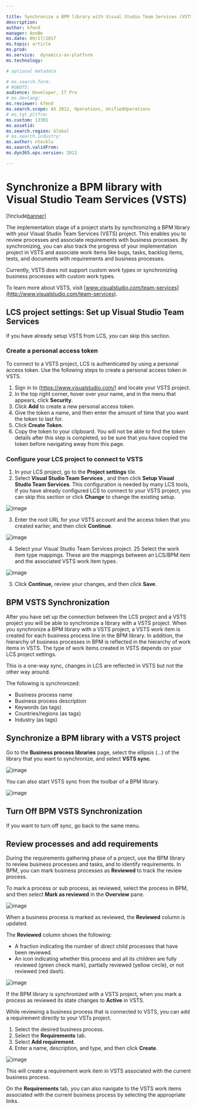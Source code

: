 ```yaml
---

title: Synchronize a BPM library with Visual Studio Team Services (VSTS)
description:
author: kfend
manager: AnnBe
ms.date: 09/17/2017
ms.topic: article
ms.prod: 
ms.service:  dynamics-ax-platform
ms.technology: 

# optional metadata

# ms.search.form: 
# ROBOTS: 
audience: Developer, IT Pro
# ms.devlang: 
ms.reviewer: kfend
ms.search.scope: AX 2012, Operations, UnifiedOperations
# ms.tgt_pltfrm: 
ms.custom: 13301
ms.assetid: 
ms.search.region: Global
# ms.search.industry: 
ms.author: ntecklu
ms.search.validFrom: 
ms.dyn365.ops.version: 2012

---
```


# Synchronize a BPM library with Visual Studio Team Services (VSTS)

[!include[banner](../includes/banner.md)]

The implementation stage of a project starts by synchronizing a BPM library with your Visual Studio Team Services (VSTS) project. This enables you to review processes and associate requirements with business processes. By synchronizing, you can also track the progress of your implementation project in VSTS and associate work items like bugs, tasks, backlog items, tests, and documents with requirements and business processes.

Currently, VSTS does not support custom work types or synchronizing business processes with custom work types.

To learn more about VSTS, visit [www.visualstudio.com/team-services](http://www.visualstudio.com/team-services).

## LCS project settings: Set up Visual Studio Team Services

If you have already setup VSTS from LCS, you can skip this section.

### Create a personal access token

To connect to a VSTS project, LCS is authenticated by using a personal access token. Use the following steps to create a personal access token in VSTS.

1. Sign in to (https://www.visualstudio.com/) and locate your VSTS project.
2. In the top right corner, hover over your name, and in the menu that appears, click **Security**.
3. Click **Add** to create a new personal access token.
4. Give the token a name, and then enter the amount of time that you want the token to last for.
5. Click **Create Token**.
6. Copy the token to your clipboard. You will not be able to find the token details after this step is completed, so be sure that you have copied the token before navigating away from this page.

### Configure your LCS project to connect to VSTS

1. In your LCS project, go to the **Project settings** tile.
2. Select **Visual Studio Team Services** , and then click **Setup Visual Studio Team Services**. This configuration is needed by many LCS tools, if you have already configured LCS to connect to your VSTS project, you can skip this section or click **Change** to change the existing setup.

![image](https://github.com/ntecklu/Dynamics-365-Operations/blob/master/NEWBPM_BlogPost22-1024x378.png "image")

3. Enter the root URL for your VSTS account and the access token that you created earlier, and then click **Continue**.

![image](https://github.com/ntecklu/Dynamics-365-Operations/blob/master/NEWBPM_BlogPost23-1024x484.png "image")

4. Select your Visual Studio Team Services project.
25 Select the work item type mappings. These are the mappings between an LCS/BPM item and the associated VSTS work item types.

![image](https://github.com/ntecklu/Dynamics-365-Operations/blob/master/NEWBPM_BlogPost24.png "image")

3. Click **Continue,** review your changes, and then click **Save**.

## BPM VSTS Synchronization

After you have set up the connection between the LCS project and a VSTS project you will be able to synchronize a library with a VSTS project. When you synchronize a BPM library with a VSTS project, a VSTS work item is created for each business process line in the BPM library. In addition, the hierarchy of business processes in BPM is reflected in the hierarchy of work items in VSTS. The type of work items created in VSTS depends on your LCS project settings.

This is a one-way sync, changes in LCS are reflected in VSTS but not the other way around.

The following is synchronized:

- Business process name
- Business process description
- Keywords (as tags)
- Countries/regions (as tags)
- Industry (as tags)

## Synchronize a BPM library with a VSTS project

Go to the **Business process libraries** page, select the ellipsis (…) of the library that you want to synchronize, and select **VSTS sync**.

![image](https://github.com/ntecklu/Dynamics-365-Operations/blob/master/NEWBPM_BlogPost25.png "image")

You can also start VSTS sync from the toolbar of a BPM library.

![image](https://github.com/ntecklu/Dynamics-365-Operations/blob/master/NEWBPM_BlogPost26.png "image")

## Turn Off BPM VSTS Synchronization

If you want to turn off sync, go back to the same menu.

## Review processes and add requirements

During the requirements gathering phase of a project, use the BPM library to review business processes and tasks, and to identify requirements. In BPM, you can mark business processes as **Reviewed** to track the review process.

To mark a process or sub process, as reviewed, select the process in BPM, and then select **Mark as reviewed** in the **Overview** pane.

![image](https://github.com/ntecklu/Dynamics-365-Operations/blob/master/NEWBPM_BlogPost27.png "image")

When a business process is marked as reviewed, the **Reviewed** column is updated.

The **Reviewed** column shows the following:

- A fraction indicating the number of direct child processes that have been reviewed.
- An icon indicating whether this process and all its children are fully reviewed (green check mark), partially reviewed (yellow circle), or not reviewed (red dash).

![image](https://github.com/ntecklu/Dynamics-365-Operations/blob/master/NEWBPM_BlogPost28.png "image")

If the BPM library is synchronized with a VSTS project, when you mark a process as reviewed its state changes to **Active** in VSTS.

While reviewing a business process that is connected to VSTS, you can add a requirement directly to your VSTs project.

1. Select the desired business process.
2. Select the **Requirements** tab.
3. Select **Add requirement**.
4. Enter a name, description, and type, and then click **Create**.

![image](https://github.com/ntecklu/Dynamics-365-Operations/blob/master/NEWBPM_BlogPost29-179x300.png "image")

This will create a requirement work item in VSTS associated with the current business process.

On the **Requirements** tab, you can also navigate to the VSTS work items associated with the current business process by selecting the appropriate links.
